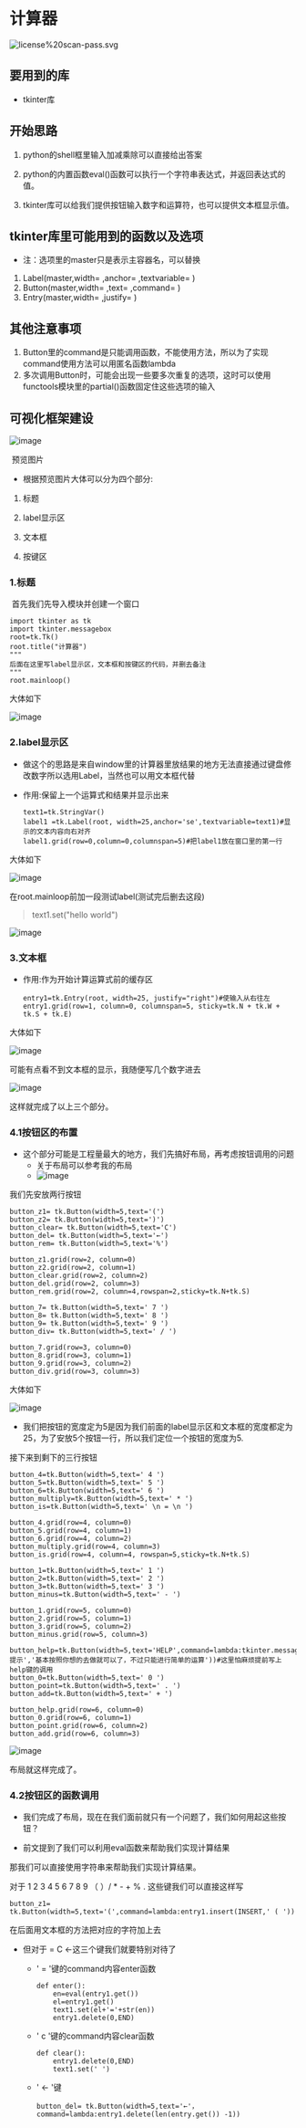 # 计算器
![license%20scan-pass.svg](https://img.shields.io/badge/license%20scan-pass-brightgreen)

## 要用到的库

- tkinter库

## 开始思路

1. python的shell框里输入加减乘除可以直接给出答案

2. python的内置函数eval()函数可以执行一个字符串表达式，并返回表达式的值。

3. tkinter库可以给我们提供按钮输入数字和运算符，也可以提供文本框显示值。

## tkinter库里可能用到的函数以及选项

- 注：选项里的master只是表示主容器名，可以替换

1. Label(master,width= ,anchor= ,textvariable= )
2. Button(master,width= ,text= ,command= )
3. Entry(master,width= ,justify= )

## 其他注意事项

1. Button里的command是只能调用函数，不能使用方法，所以为了实现command使用方法可以用匿名函数lambda
2. 多次调用Button时，可能会出现一些要多次重复的选项，这时可以使用functools模块里的partial()函数固定住这些选项的输入

## 可视化框架建设

![image](https://raw.githubusercontent.com/prometheus-code/tk-/master/image/1.jpg)

​																		预览图片

- 根据预览图片大体可以分为四个部分:

1. 标题

2. label显示区

3. 文本框

4. 按键区

### 1.标题

​	首先我们先导入模块并创建一个窗口

~~~
import tkinter as tk
import tkinter.messagebox 
root=tk.Tk()
root.title("计算器")
"""
后面在这里写label显示区，文本框和按键区的代码，并删去备注
"""
root.mainloop()
~~~

大体如下

![image](https://raw.githubusercontent.com/prometheus-code/tk-/master/image/3.jpg)

### 2.label显示区

- 做这个的思路是来自window里的计算器里放结果的地方无法直接通过键盘修改数字所以选用Label，当然也可以用文本框代替

- 作用:保留上一个运算式和结果并显示出来

  ~~~
  text1=tk.StringVar()
  label1 =tk.Label(root, width=25,anchor='se',textvariable=text1)#显示的文本内容向右对齐
  label1.grid(row=0,column=0,columnspan=5)#把label1放在窗口里的第一行
  ~~~

大体如下

![image](https://raw.githubusercontent.com/prometheus-code/tk-/master/image/4.jpg)

   在root.mainloop前加一段测试label(测试完后删去这段)

> text1.set("hello world")

 ![image](https://raw.githubusercontent.com/prometheus-code/tk-/master/image/5.jpg)

 ### 3.文本框

- 作用:作为开始计算运算式前的缓存区

  ~~~
  entry1=tk.Entry(root, width=25, justify="right")#使输入从右往左 
  entry1.grid(row=1, column=0, columnspan=5, sticky=tk.N + tk.W + tk.S + tk.E)
  ~~~

大体如下

![image](https://raw.githubusercontent.com/prometheus-code/tk-/master/image/6.jpg)

可能有点看不到文本框的显示，我随便写几个数字进去

![image](https://raw.githubusercontent.com/prometheus-code/tk-/master/image/7.jpg)

这样就完成了以上三个部分。

### 4.1按钮区的布置

- 这个部分可能是工程量最大的地方，我们先搞好布局，再考虑按钮调用的问题
  - 关于布局可以参考我的布局
  - ![image](https://raw.githubusercontent.com/prometheus-code/tk-/master/image/1.jpg)

我们先安放两行按钮

~~~
button_z1= tk.Button(width=5,text='(') 
button_z2= tk.Button(width=5,text=')')
button_clear= tk.Button(width=5,text='C')
button_del= tk.Button(width=5,text='←')
button_rem= tk.Button(width=5,text='%')

button_z1.grid(row=2, column=0)
button_z2.grid(row=2, column=1)
button_clear.grid(row=2, column=2)
button_del.grid(row=2, column=3)
button_rem.grid(row=2, column=4,rowspan=2,sticky=tk.N+tk.S)

button_7= tk.Button(width=5,text=' 7 ')
button_8= tk.Button(width=5,text=' 8 ')
button_9= tk.Button(width=5,text=' 9 ')
button_div= tk.Button(width=5,text=' / ')
        
button_7.grid(row=3, column=0)
button_8.grid(row=3, column=1)
button_9.grid(row=3, column=2)
button_div.grid(row=3, column=3)
~~~

大体如下

![image](https://raw.githubusercontent.com/prometheus-code/tk-/master/image/8.jpg)



- 我们把按钮的宽度定为5是因为我们前面的label显示区和文本框的宽度都定为25，为了安放5个按钮一行，所以我们定位一个按钮的宽度为5.



接下来到剩下的三行按钮

~~~
button_4=tk.Button(width=5,text=' 4 ')
button_5=tk.Button(width=5,text=' 5 ')
button_6=tk.Button(width=5,text=' 6 ')
button_multiply=tk.Button(width=5,text=' * ')
button_is=tk.Button(width=5,text=' \n = \n ')

button_4.grid(row=4, column=0)
button_5.grid(row=4, column=1)
button_6.grid(row=4, column=2)
button_multiply.grid(row=4, column=3)
button_is.grid(row=4, column=4, rowspan=5,sticky=tk.N+tk.S)

button_1=tk.Button(width=5,text=' 1 ')
button_2=tk.Button(width=5,text=' 2 ')
button_3=tk.Button(width=5,text=' 3 ')
button_minus=tk.Button(width=5,text=' - ')

button_1.grid(row=5, column=0)
button_2.grid(row=5, column=1)
button_3.grid(row=5, column=2)
button_minus.grid(row=5, column=3)

button_help=tk.Button(width=5,text='HELP',command=lambda:tkinter.messagebox.showinfo('\
提示','基本按照你想的去做就可以了，不过只能进行简单的运算'))#这里怕麻烦提前写上help键的调用
button_0=tk.Button(width=5,text=' 0 ')
button_point=tk.Button(width=5,text=' . ')
button_add=tk.Button(width=5,text=' + ')

button_help.grid(row=6, column=0)
button_0.grid(row=6, column=1)
button_point.grid(row=6, column=2)
button_add.grid(row=6, column=3)
~~~

![image](https://raw.githubusercontent.com/prometheus-code/tk-/master/image/1.jpg)

布局就这样完成了。

### 4.2按钮区的函数调用

- 我们完成了布局，现在在我们面前就只有一个问题了，我们如何用起这些按钮？

- 前文提到了我们可以利用eval函数来帮助我们实现计算结果

那我们可以直接使用字符串来帮助我们实现计算结果。

对于 1 2 3 4 5 6 7 8 9 （ ）/ * - + % . 这些键我们可以直接这样写

~~~
button_z1= tk.Button(width=5,text='(',command=lambda:entry1.insert(INSERT,' ( '))
~~~

在后面用文本框的方法把对应的字符加上去



- 但对于 = C ←这三个键我们就要特别对待了

  - ' = '键的command内容enter函数

    ~~~
    def enter():
    	en=eval(entry1.get())
    	el=entry1.get()
    	text1.set(el+'='+str(en))
    	entry1.delete(0,END)
    ~~~

  - ' c '键的command内容clear函数

    ~~~
    def clear():
    	entry1.delete(0,END)
    	text1.set(' ')
    ~~~

  - ' ← '键

    ~~~
    button_del= tk.Button(width=5,text='←'，command=lambda:entry1.delete(len(entry.get()) -1))
    ~~~
